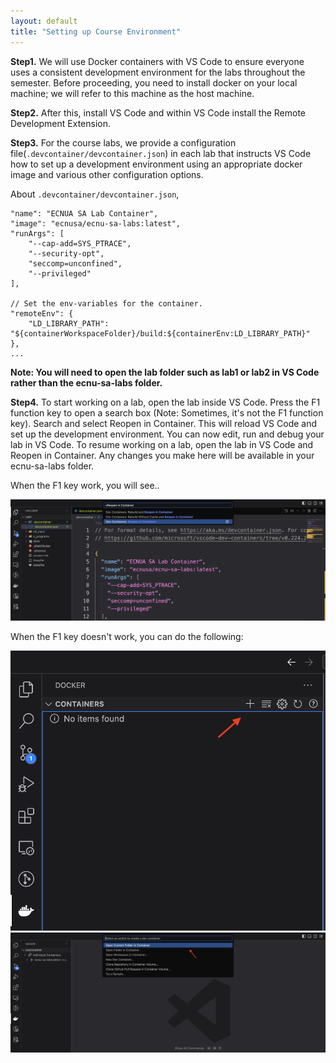 ```yaml
---
layout: default
title: "Setting up Course Environment"
---
```


**Step1.** We will use Docker containers with VS Code to ensure everyone uses a consistent development environment for the labs throughout the semester. Before proceeding, you need to install docker on your local machine; we will refer to this machine as the host machine. 

**Step2.** After this, install VS Code and within VS Code install the Remote Development Extension. 

**Step3.** For the course labs, we provide a configuration file(`.devcontainer/devcontainer.json`) in each lab that instructs VS Code how to set up a development environment using an appropriate docker image and various other configuration options. 

About `.devcontainer/devcontainer.json`,
```
"name": "ECNUA SA Lab Container",
"image": "ecnusa/ecnu-sa-labs:latest",
"runArgs": [
	"--cap-add=SYS_PTRACE",
	"--security-opt",
	"seccomp=unconfined",
	"--privileged"
],

// Set the env-variables for the container.
"remoteEnv": {
	"LD_LIBRARY_PATH": "${containerWorkspaceFolder}/build:${containerEnv:LD_LIBRARY_PATH}"
},
...
```

**Note: You will need to open the lab folder such as lab1 or lab2 in VS Code rather than the ecnu-sa-labs folder.**

**Step4.** To start working on a lab, open the lab inside VS Code. Press the F1 function key to open a search box (Note: Sometimes, it's not the F1 function key). Search and select Reopen in Container. This will reload VS Code and set up the development environment. You can now edit, run and debug your lab in VS Code. To resume working on a lab, open the lab in VS Code and Reopen in Container. Any changes you make here will be available in your ecnu-sa-labs folder.

When the F1 key work, you will see..

![](./images/course-vm-c.png)

When the F1 key doesn't work, you can do the following:

![](./images/course-vm-a.png)
![](./images/course-vm-b.png)